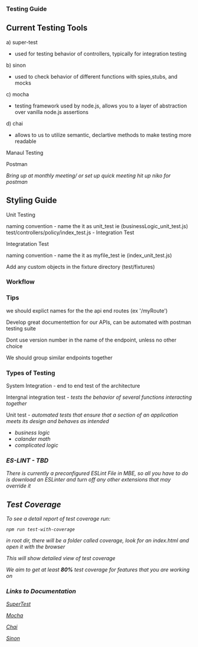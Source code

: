 ### Testing Guide

## Current Testing Tools 
a) super-test 

- used for testing behavior of controllers, typically for integration testing

b) sinon 
 
 - used to check behavior of different functions with spies,stubs, and mocks

c) mocha 

- testing framework used by node.js, allows you to a layer of abstraction over vanilla node.js assertions 

d) chai 

- allows to us to utilize semantic, declartive methods to make testing more readable 


Manaul Testing

Postman 

<i>Bring up at monthly meeting/ or set up quick meeting hit up niko for postman </i>


## Styling Guide 
Unit Testing

naming convention - name the it as unit_test ie (businessLogic_unit_test.js) 
test/controllers/policy/index_test.js - Integration Test

Integratation Test 

naming convention - name the it as myfile_test ie (index_unit_test.js) 

Add any custom objects in the fixture directory (test/fixtures)

### Workflow 



### Tips 
we should explict names for the the api end routes (ex '/myRoute')

Develop great documentettion for our APIs, can be automated with postman testing suite 

Dont use version number in the name of the endpoint, unless no other choice 

We should group similar endpoints together 

### Types of Testing
System Integration - end to end test of the architecture  

Intergnal integration test - <i> tests the behavior of several functions interacting together </i>

Unit test - <i> automated tests that ensure that a section of an application meets its design and behaves as intended <i>

* business logic 
* calander math
* complicated logic 

### ES-LINT - TBD
<i>There is currently a preconfigured ESLint File in MBE, so all you have to do is download an ESLinter and turn off any other extensions that may override it </i>
## Test Coverage 

To see a detail report of test coverage run: 
```
npm run test-with-coverage
```

in root dir, there will be a folder called coverage, look for an index.html and open it with the browser

This will show detailed view of test coverage 

We aim to get at least <b>80%</b> test coverage for features that you are working on 

### Links to Documentation 

[SuperTest](https://www.npmjs.com/package/supertest)

[Mocha](https://mochajs.org/)

[Chai](https://www.chaijs.com/api/bdd/)

[Sinon](https://sinonjs.org/releases/latest/)

